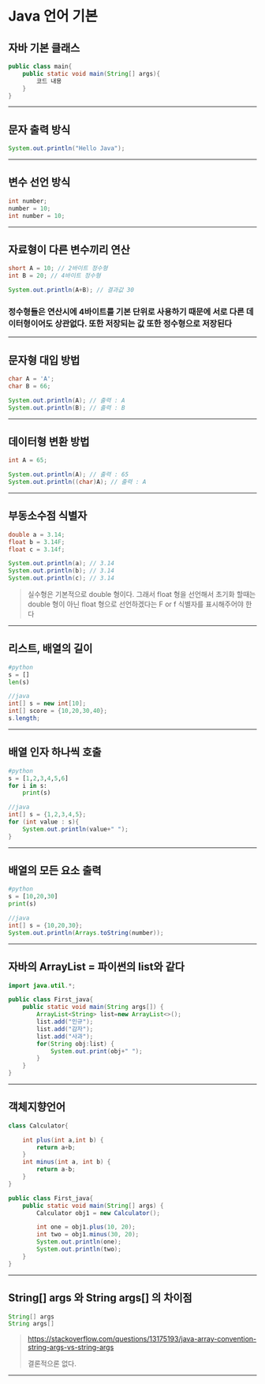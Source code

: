 # Java 언어 기본

## 자바 기본 클래스

```java
public class main{
    public static void main(String[] args){
        코드 내용
    }
}
```

---

## 문자 출력 방식

```java
System.out.println("Hello Java");
```

---

## 변수 선언 방식

```java
int number;
number = 10;
int number = 10;
```

---

## 자료형이 다른 변수끼리 연산

```java
short A = 10; // 2바이트 정수형
int B = 20; // 4바이트 정수형

System.out.println(A+B); // 결과값 30
```

### 정수형들은 연산시에 4바이트를 기본 단위로 사용하기 때문에 서로 다른 데이터형이어도 상관없다. 또한 저장되는 값 또한 정수형으로 저장된다

---

## 문자형 대입 방법

```java
char A = 'A';
char B = 66;

System.out.println(A); // 출력 : A
System.out.println(B); // 출력 : B
```

---

## 데이터형 변환 방법

```java
int A = 65;

System.out.println(A); // 출력 : 65
System.out.println((char)A); // 출력 : A
```

---

## 부동소수점 식별자

```java
double a = 3.14;
float b = 3.14F;
float c = 3.14f;

System.out.println(a); // 3.14
System.out.println(b); // 3.14
System.out.println(c); // 3.14
```

> 실수형은 기본적으로 double 형이다.  그래서 float 형을 선언해서 초기화 할때는 double 형이 아닌 float 형으로 선언하겠다는 F or f 식별자를 표시해주어야 한다

---

## 리스트, 배열의 길이

```python
#python
s = []
len(s)
```

```java
//java
int[] s = new int[10];
int[] score = {10,20,30,40};
s.length;
```

---

## 배열 인자 하나씩 호출

```python
#python
s = [1,2,3,4,5,6]
for i in s:
    print(s)
```

```java
//java
int[] s = {1,2,3,4,5};
for (int value : s){
    System.out.println(value+" ");
}
```

---

## 배열의 모든 요소 출력

```python
#python
s = [10,20,30]
print(s)
```

```java
//java
int[] s = {10,20,30};
System.out.println(Arrays.toString(number));
```

---

## 자바의 ArrayList = 파이썬의 list와 같다

```java
import java.util.*;

public class First_java{
    public static void main(String args[]) {
        ArrayList<String> list=new ArrayList<>();
        list.add("인규");
        list.add("감자");
        list.add("사과");
        for(String obj:list) {
            System.out.print(obj+" ");
        }
    }
}
```

---

## 객체지향언어

```java
class Calculator{

    int plus(int a,int b) {
        return a+b;
    }
    int minus(int a, int b) {
        return a-b;
    }
}

public class First_java{
    public static void main(String[] args) {
        Calculator obj1 = new Calculator();

        int one = obj1.plus(10, 20);
        int two = obj1.minus(30, 20);
        System.out.println(one);
        System.out.println(two);
    }
}
```

---

## String[] args 와 String args[] 의 차이점

```java
String[] args
String args[]
```

> <https://stackoverflow.com/questions/13175193/java-array-convention-string-args-vs-string-args>
>
> 결론적으론 없다.

---
